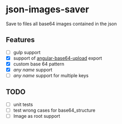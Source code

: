 # json-images-saver

Save to files all base64 images contained in the json

## Features
- [ ] gulp support
- [x] support of [angular-base64-upload](https://github.com/adonespitogo/angular-base64-upload) export
- [x] custom base 64 pattern
- [x] *any name* support
- [ ] *any name* support for multiple keys

## TODO
- [ ] unit tests
- [ ] test wrong cases for base64_structure
- [ ] Image as root support